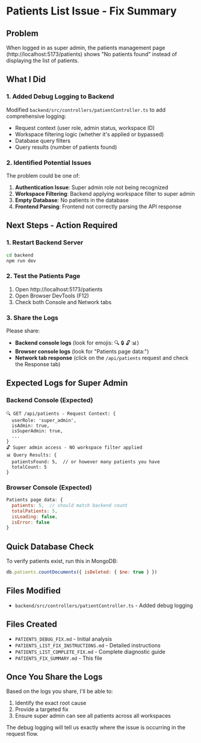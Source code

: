 # Patients List Issue - Fix Summary

## Problem
When logged in as super admin, the patients management page (http://localhost:5173/patients) shows "No patients found" instead of displaying the list of patients.

## What I Did

### 1. Added Debug Logging to Backend
Modified `backend/src/controllers/patientController.ts` to add comprehensive logging:
- Request context (user role, admin status, workspace ID)
- Workspace filtering logic (whether it's applied or bypassed)
- Database query filters
- Query results (number of patients found)

### 2. Identified Potential Issues
The problem could be one of:
1. **Authentication Issue**: Super admin role not being recognized
2. **Workspace Filtering**: Backend applying workspace filter to super admin
3. **Empty Database**: No patients in the database
4. **Frontend Parsing**: Frontend not correctly parsing the API response

## Next Steps - Action Required

### 1. Restart Backend Server
```bash
cd backend
npm run dev
```

### 2. Test the Patients Page
1. Open http://localhost:5173/patients
2. Open Browser DevTools (F12)
3. Check both Console and Network tabs

### 3. Share the Logs
Please share:
- **Backend console logs** (look for emojis: 🔍 🔒 🔓 📊)
- **Browser console logs** (look for "Patients page data:")
- **Network tab response** (click on the `/api/patients` request and check the Response tab)

## Expected Logs for Super Admin

### Backend Console (Expected)
```
🔍 GET /api/patients - Request Context: {
  userRole: 'super_admin',
  isAdmin: true,
  isSuperAdmin: true,
  ...
}
🔓 Super admin access - NO workspace filter applied
📊 Query Results: {
  patientsFound: 5,  // or however many patients you have
  totalCount: 5
}
```

### Browser Console (Expected)
```javascript
Patients page data: {
  patients: 5,  // should match backend count
  totalPatients: 5,
  isLoading: false,
  isError: false
}
```

## Quick Database Check

To verify patients exist, run this in MongoDB:
```javascript
db.patients.countDocuments({ isDeleted: { $ne: true } })
```

## Files Modified
- `backend/src/controllers/patientController.ts` - Added debug logging

## Files Created
- `PATIENTS_DEBUG_FIX.md` - Initial analysis
- `PATIENTS_LIST_FIX_INSTRUCTIONS.md` - Detailed instructions
- `PATIENTS_LIST_COMPLETE_FIX.md` - Complete diagnostic guide
- `PATIENTS_FIX_SUMMARY.md` - This file

## Once You Share the Logs

Based on the logs you share, I'll be able to:
1. Identify the exact root cause
2. Provide a targeted fix
3. Ensure super admin can see all patients across all workspaces

The debug logging will tell us exactly where the issue is occurring in the request flow.
